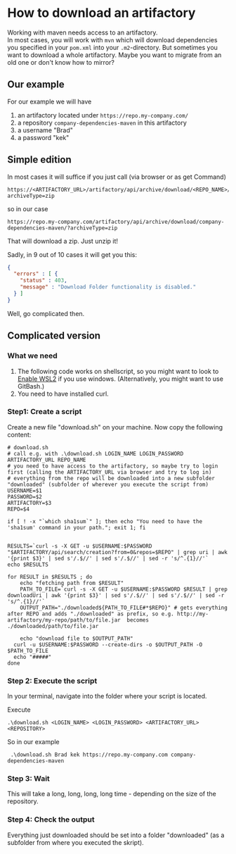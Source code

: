 # How to download an artifactory

Working with maven needs access to an artifactory.  
In most cases, you will work with `mvn` which will download dependencies you specified in your `pom.xml` into your `.m2`-directory.
But sometimes you want to download a whole artifactory. Maybe you want to migrate from an old one or don't know how to mirror?

## Our example
For our example we will have
1. an artifactory located under `https://repo.my-company.com/` 
2. a repository `company-dependencies-maven` in this artifactory
3. a username "Brad"
4. a password "kek"

## Simple edition
In most cases it will suffice if you just call (via browser or as get Command) 
```shell
https://<ARTIFACTORY_URL>/artifactory/api/archive/download/<REPO_NAME>/?archiveType=zip
```

so in our case

```shell
https://repo.my-company.com/artifactory/api/archive/download/company-dependencies-maven/?archiveType=zip
```

That will download a zip. Just unzip it!

Sadly, in 9 out of 10 cases it will get you this:
```json
{
  "errors" : [ {
    "status" : 403,
    "message" : "Download Folder functionality is disabled."
  } ]
}
```

Well, go complicated then. 

## Complicated version

### What we need
1. The following code works on shellscript, so you might want to look to [Enable WSL2](/windows/windowsSubsystem2ForLinux.md) if you use windows. (Alternatively, you might want to use GitBash.)
2. You need to have installed curl.

### Step1: Create a script

Create a new file "download.sh" on your machine. Now copy the following content:

```shell
# download.sh
# call e.g. with .\download.sh LOGIN_NAME LOGIN_PASSWORD ARTIFACTORY_URL REPO_NAME
# you need to have access to the artifactory, so maybe try to login first (calling the ARTIFACTORY_URL via browser and try to log in) 
# everything from the repo will be downloaded into a new subfolder "downloaded" (subfolder of wherever you execute the script from)
USERNAME=$1
PASSWORD=$2
ARTIFACTORY=$3
REPO=$4

if [ ! -x "`which sha1sum`" ]; then echo "You need to have the 'sha1sum' command in your path."; exit 1; fi


RESULTS=`curl -s -X GET -u $USERNAME:$PASSWORD "$ARTIFACTORY/api/search/creation?from=0&repos=$REPO" | grep uri | awk '{print $3}' | sed s'/.$//' | sed s'/.$//' | sed -r 's/^.{1}//'`
echo $RESULTS

for RESULT in $RESULTS ; do
    echo "fetching path from $RESULT"
    PATH_TO_FILE=`curl -s -X GET -u $USERNAME:$PASSWORD $RESULT | grep downloadUri | awk '{print $3}' | sed s'/.$//' | sed s'/.$//' | sed -r 's/^.{1}//'`
    OUTPUT_PATH="./downloaded${PATH_TO_FILE#*$REPO}" # gets everything after REPO and adds "./downloaded" as prefix, so e.g. http://my-artifactory/my-repo/path/to/file.jar  becomes ./downloaded/path/to/file.jar

	echo "download file to $OUTPUT_PATH"
  curl -u $USERNAME:$PASSWORD --create-dirs -o $OUTPUT_PATH -O $PATH_TO_FILE
  echo "#####"
done
```

### Step 2: Execute the script
In your terminal, navigate into the folder where your script is located. 

Execute 
```shell
.\download.sh <LOGIN_NAME> <LOGIN_PASSWORD> <ARTIFACTORY_URL> <REPOSITORY>
```

So in our example
```shell
 .\download.sh Brad kek https://repo.my-company.com company-dependencies-maven                                 
```

### Step 3: Wait
This will take a long, long, long, long time - depending on the size of the repository. 

### Step 4: Check the output
Everything just downloaded should be set into a folder "downloaded" (as a subfolder from where you executed the skript).
